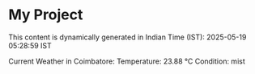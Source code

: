 # My Project

This content is dynamically generated in Indian Time (IST): 2025-05-19 05:28:59 IST


Current Weather in Coimbatore:
Temperature: 23.88 °C
Condition: mist
